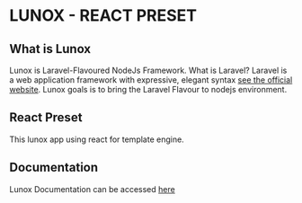 # LUNOX - REACT PRESET

## What is Lunox
Lunox is Laravel-Flavoured NodeJs Framework. What is Laravel?
Laravel is a web application framework with expressive, elegant syntax [see the official website](https://laravel.com). Lunox goals is to bring the Laravel Flavour to nodejs environment.

## React Preset
This lunox app using react for template engine.

## Documentation

Lunox Documentation can be accessed [here](https://kodepandai.github.io/lunox/)
